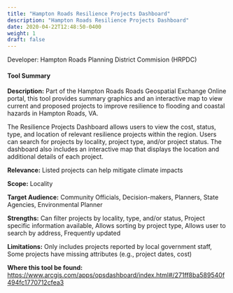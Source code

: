 ```yaml
---
title: "Hampton Roads Resilience Projects Dashboard"
description: "Hampton Roads Resilience Projects Dashboard"
date: 2020-04-22T12:48:50-0400
weight: 1
draft: false
---
```

Developer: Hampton Roads Planning District Commision  (HRPDC)

#### Tool Summary
**Description:** Part of the Hampton Roads Roads Geospatial Exchange Online portal, this tool provides summary graphics and an interactive map to view current and proposed projects to improve resilience to flooding and coastal hazards in Hampton Roads, VA. 

The Resilience Projects Dashboard allows users to view the cost, status, type, and location of relevant resilience projects within the region. Users can search for projects by locality, project type, and/or project status. The dashboard also includes an interactive map that displays the location and additional details of each project.

**Relevance:** Listed projects can help mitigate climate impacts

**Scope:** Locality

**Target Audience:** Community Officials, Decision-makers, Planners, State Agencies, Environmental Planner

**Strengths:** Can filter projects by locality, type, and/or status, Project specific information available, Allows sorting by project type, Allows user to search by address, Frequently updated

**Limitations:** Only includes projects reported by local government staff, Some projects have missing attributes (e.g., project dates, cost)

**Where this tool be found:** https://www.arcgis.com/apps/opsdashboard/index.html#/271ff8ba589540f494fc1770712cfea3

